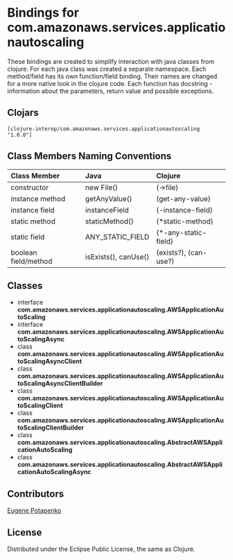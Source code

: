 # Bindings for com.amazonaws.services.applicationautoscaling

These bindings are created to simplify interaction with java classes from clojure.
For each java class was created a separate namespace.
Each method/field has its own function/field binding.
Their names are changed for a more native look in the clojure code. Each function has docstring - information about the parameters, return value and possible exceptions.

## Clojars

```
[clojure-interop/com.amazonaws.services.applicationautoscaling "1.0.0"]
```

## Class Members Naming Conventions

| Class Member | Java | Clojure |
|:--|:--|:--|
| constructor | new File() | (->file) |
| instance method | getAnyValue() | (get-any-value) |
| instance field | instanceField | (-instance-field) |
| static method | staticMethod() | (*static-method) |
| static field | ANY_STATIC_FIELD | (*-any-static-field) |
| boolean field/method | isExists(), canUse() | (exists?), (can-use?) |

## Classes

- interface **com.amazonaws.services.applicationautoscaling.AWSApplicationAutoScaling**
- interface **com.amazonaws.services.applicationautoscaling.AWSApplicationAutoScalingAsync**
- class **com.amazonaws.services.applicationautoscaling.AWSApplicationAutoScalingAsyncClient**
- class **com.amazonaws.services.applicationautoscaling.AWSApplicationAutoScalingAsyncClientBuilder**
- class **com.amazonaws.services.applicationautoscaling.AWSApplicationAutoScalingClient**
- class **com.amazonaws.services.applicationautoscaling.AWSApplicationAutoScalingClientBuilder**
- class **com.amazonaws.services.applicationautoscaling.AbstractAWSApplicationAutoScaling**
- class **com.amazonaws.services.applicationautoscaling.AbstractAWSApplicationAutoScalingAsync**

## Contributors

[Eugene Potapenko](https://github.com/potapenko/)

## License

Distributed under the Eclipse Public License, the same as Clojure.
